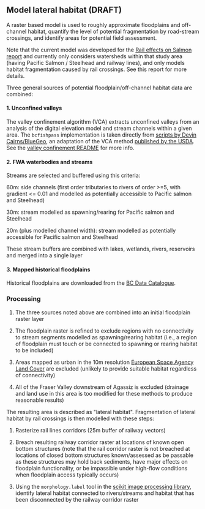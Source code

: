 ## Model lateral habitat (DRAFT)

A raster based model is used to roughly approximate floodplains and off-channel habitat, quantify the level of potential fragmentation by road-stream crossings, and identify areas for potential field assessment.

Note that the current model was developed for the [Rail effects on Salmon report](https://cwf-fcf.org/en/resources/research-papers/BC_report_formatted_final.pdf) and currently only considers watersheds within that study area (having Pacific Salmon / Steelhead and railway lines), and only models habitat fragmentation caused by rail crossings. See this report for more details.

Three general sources of potential floodplain/off-channel habitat data are combined:

#### 1. Unconfined valleys 

The valley confinement algorithm (VCA) extracts unconfined valleys from an analysis of the digital elevation model and stream channels within a given area. The `bcfishpass` implementation is taken directly from [scripts by Devin Cairns/BlueGeo](https://github.com/bluegeo/bluegeo), an adaptation of the VCA method [published by the USDA](https://www.fs.usda.gov/rm/boise/AWAE/projects/valley_confinement.shtml). See the [valley confinement README](https://github.com/smnorris/bcfishpass/blob/main/model/03_habitat_lateral/valley_confinement.md) for more info.

#### 2. FWA waterbodies and streams

Streams are selected and buffered using this criteria:


60m: side channels (first order tributaries to rivers of order >=5, with gradient <= 0.01 and modelled as potentially accessible to Pacific salmon and Steelhead)

30m: stream modelled as spawning/rearing for Pacific salmon and Steelhead

20m (plus modelled channel width): stream modelled as potentially accessible for Pacific salmon and Steelhead

These stream buffers are combined with lakes, wetlands, rivers, reservoirs and merged into a single layer

#### 3. Mapped historical floodplains

Historical floodplains are downloaded from the [BC Data Catalogue](https://catalogue.data.gov.bc.ca/dataset/mapped-floodplains-in-bc-historical). 

### Processing

1. The three sources noted above are combined into an initial floodplain raster layer

2. The floodplain raster is refined to exclude regions with no connectivity to stream segments modelled as spawning/rearing habitat (i.e., a region of floodplain must touch or be connected to spawning or rearing habitat to be included)

3. Areas mapped as urban in the 10m resolution [European Space Agency Land Cover](https://esa-worldcover.org/en) are excluded (unlikely to provide suitable habitat regardless of connectivity)

4. All of the Fraser Valley downstream of Agassiz is excluded (drainage and land use in this area is too modified for these methods to produce reasonable results)

The resulting area is described as "lateral habitat". Fragmentation of lateral habitat by rail crossings is then modelled with these steps:

1. Rasterize rail lines corridors (25m buffer of railway vectors)

2. Breach resulting railway corridor raster at locations of known open bottom structures (note that the rail corridor raster is not breached at locations of closed bottom structures known/assessed as be passable as these structures may hold back sediments, have major effects on floodplain functionality, or be impassible under high-flow conditions when floodplain access typically occurs)

3. Using the `morphology.label` tool in the [scikit image processing library](https://scikit-image.org/docs/stable/api/skimage.morphology.html#skimage.morphology.labelLateral), identify lateral habitat connected to rivers/streams and habitat that has been disconnected by the railway corridor raster
